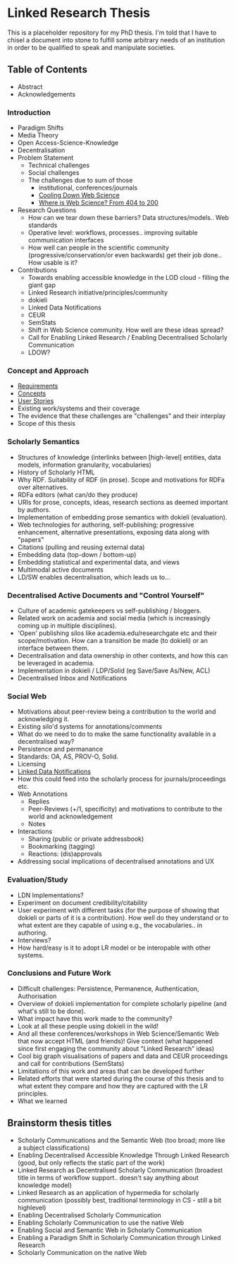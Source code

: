 # Linked Research Thesis
This is a placeholder repository for my PhD thesis. I'm told that I have to chisel a document into stone to fulfill some arbitrary needs of an institution in order to be qualified to speak and manipulate societies.

## Table of Contents
* Abstract
* Acknowledgements

### Introduction
* Paradigm Shifts
* Media Theory
* Open Access-Science-Knowledge
* Decentralisation
* Problem Statement
  * Technical challenges
  * Social challenges
  * The challenges due to sum of those
    * institutional, conferences/journals
    * [Cooling Down Web Science](http://csarven.ca/cooling-down-web-science)
    * [Where is Web Science? From 404 to 200](http://csarven.ca/web-science-from-404-to-200)
* Research Questions
  * How can we tear down these barriers? Data structures/models.. Web standards
  * Operative level: workflows, processes.. improving suitable communication interfaces
  * How well can people in the scientific community (progressive/conservation/or even backwards) get their job done.. How usable is it?
* Contributions
  * Towards enabling accessible knowledge in the LOD cloud - filling the giant gap
  * Linked Research initiative/principles/community
  * dokieli
  * Linked Data Notifications
  * CEUR
  * SemStats
  * Shift in Web Science community. How well are these ideas spread?
  * Call for Enabling Linked Research / Enabling Decentralised Scholarly Communication
  * LDOW?

### Concept and Approach
* [Requirements](http://csarven.ca/linked-research-scholarly-communication#requirements)
* [Concepts](http://csarven.ca/linked-research-scholarly-communication#concepts)
* [User Stories](http://csarven.ca/linked-research-scholarly-communication#user-stories)
* Existing work/systems and their coverage
* The evidence that these challenges are "challenges" and their interplay
* Scope of this thesis

### Scholarly Semantics
* Structures of knowledge (interlinks between [high-level] entities, data models, information granularity, vocabularies)
* History of Scholarly HTML
* Why RDF. Suitability of RDF (in prose). Scope and motivations for RDFa over alternatives.
* RDFa editors (what can/do they produce)
* URIs for prose, concepts, ideas, research sections as deemed important by authors.
* Implementation of embedding prose semantics with dokieli (evaluation).
* Web technologies for authoring, self-publishing; progressive enhancement, alternative presentations, exposing data along with "papers"
* Citations (pulling and reusing external data)
* Embedding data (top-down / bottom-up)
* Embedding statistical and experimental data, and views
* Multimodal active documents
* LD/SW enables decentralisation, which leads us to...

### Decentralised Active Documents and "Control Yourself"
* Culture of academic gatekeepers vs self-publishing / bloggers.
* Related work on academia and social media (which is increasingly coming up in multiple disciplines).
* 'Open' publishing silos like academia.edu/researchgate etc and their scope/motivation. How can a transition be made (to dokieli) or an interface between them.
* Decentralisation and data ownership in other contexts, and how this can be leveraged in academia.
* Implementation in dokieli / LDP/Solid (eg Save/Save As/New, ACL)
* Decentralised Inbox and Notifications

### Social Web
* Motivations about peer-review being a contribution to the world and acknowledging it.
* Existing silo'd systems for annotations/comments
* What do we need to do to make the same functionality available in a decentralised way?
* Persistence and permanance
* Standards: OA, AS, PROV-O, Solid.
* Licensing
* [Linked Data Notifications](https://linkedresearch.org/ldn/)
* How this could feed into the scholarly process for journals/proceedings etc.
* Web Annotations
  * Replies
  * Peer-Reviews (+/1, specificity) and motivations to contribute to the world and acknowledgement
  * Notes
* Interactions
  * Sharing (public or private addressbook)
  * Bookmarking (tagging)
  * Reactions: (dis)approvals
* Addressing social implications of decentralised annotations and UX

### Evaluation/Study
* LDN Implementations?
* Experiment on document credibility/citability
* User experiment with different tasks (for the purpose of showing that dokieli or parts of it is a contribution). How well do they understand or to what extent are they capable of using e.g., the vocabularies.. in authoring.
* Interviews?
* How hard/easy is it to adopt LR model or be interopable with other systems.

### Conclusions and Future Work
* Difficult challenges: Persistence, Permanence, Authentication, Authorisation
* Overview of dokieli implementation for complete scholarly pipeline (and what's still to be done).
* What impact have this work made to the community?
* Look at all these people using dokieli in the wild!
* And all these conferences/workshops in Web Science/Semantic Web that now accept HTML (and friends)! Give context (what happened since first engaging the community about "Linked Research" ideas)
* Cool big graph visualisations of papers and data and CEUR proceedings and call for contributions (SemStats)
* Limitations of this work and areas that can be developed further
* Related efforts that were started during the course of this thesis and to what extent they compare and how they are captured with the LR principles.
* What we learned

## Brainstorm thesis titles
* Scholarly Communications and the Semantic Web (too broad; more like a subject classifications)
* Enabling Decentralised Accessible Knowledge Through Linked Research (good, but only reflects the static part of the work)
* Linked Research as Decentralised Scholarly Communication (broadest title in terms of workflow support.. doesn't say anything about knowledge model)
* Linked Research as an application of hypermedia for scholarly communication (possibly best, traditional terminology in CS - still a bit highlevel)
* Enabling Decentralised Scholarly Communication
* Enabling Scholarly Communication to use the native Web
* Enabling Social and Semantic Web in Scholarly Communication
* Enabling a Paradigm Shift in Scholarly Communication through Linked Research
* Scholarly Communication on the native Web
